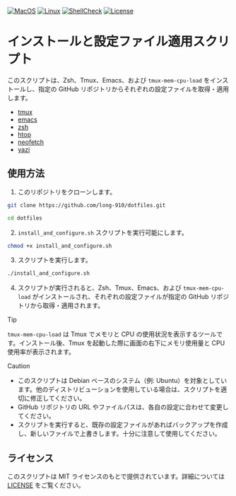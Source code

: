 [![MacOS](https://github.com/long-910/dotfiles/actions/workflows/macos.yml/badge.svg)](https://github.com/long-910/dotfiles/actions/workflows/macos.yml)
[![Linux](https://github.com/long-910/dotfiles/actions/workflows/linux.yml/badge.svg)](https://github.com/long-910/dotfiles/actions/workflows/linux.yml)
[![ShellCheck](https://github.com/long-910/dotfiles/actions/workflows/shellcheck.yml/badge.svg)](https://github.com/long-910/dotfiles/actions/workflows/shellcheck.yml)
[![License](https://img.shields.io/github/license/long-910/dotfiles)](https://github.com/long-910/dotfiles/blob/main/LICENSE)


# インストールと設定ファイル適用スクリプト

このスクリプトは、Zsh、Tmux、Emacs、および `tmux-mem-cpu-load` をインストールし、指定の GitHub リポジトリからそれぞれの設定ファイルを取得・適用します。

- [tmux](Doc/Tmux.md)
- [emacs](Doc/emacs.md)
- [zsh](Doc/zsh.md)
- [htop](Doc/htop.md)
- [neofetch](Doc/neofetch.md)
- [yazi](Doc/yazi.md)

## 使用方法

1. このリポジトリをクローンします。

```bash
git clone https://github.com/long-910/dotfiles.git
```

```bash
cd dotfiles
```

2. `install_and_configure.sh` スクリプトを実行可能にします。

```bash
chmod +x install_and_configure.sh
```

3. スクリプトを実行します。

```bash
./install_and_configure.sh
```

4. スクリプトが実行されると、Zsh、Tmux、Emacs、および `tmux-mem-cpu-load` がインストールされ、それぞれの設定ファイルが指定の GitHub リポジトリから取得・適用されます。

> [!TIP]
> `tmux-mem-cpu-load` は Tmux でメモリと CPU の使用状況を表示するツールです。インストール後、Tmux を起動した際に画面の右下にメモリ使用量と CPU 使用率が表示されます。

> [!CAUTION]
>
> - このスクリプトは Debian ベースのシステム（例: Ubuntu）を対象としています。他のディストリビューションを使用している場合は、スクリプトを適切に修正してください。
> - GitHub リポジトリの URL やファイルパスは、各自の設定に合わせて変更してください。
> - スクリプトを実行すると、既存の設定ファイルがあればバックアップを作成し、新しいファイルで上書きします。十分に注意して使用してください。

## ライセンス

このスクリプトは MIT ライセンスのもとで提供されています。詳細については [LICENSE](LICENSE) をご覧ください。
